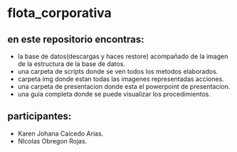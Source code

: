 # flota_corporativa
## en este repositorio encontras:
- la base de datos(descargas y haces restore) acompañado de la imagen de la estructura de la base de datos.
- una carpeta de scripts donde se ven todos los metodos elaborados.
- carpeta img donde estan todas las imagenes representadas acciones.
- una carpeta de presentacion donde esta el powerpoint de presentacion.
- una guia completa donde se puede visualizar los procedimientos.

## participantes:
- Karen Johana Caicedo Arias.
- NIcolas Obregon Rojas. 
  
